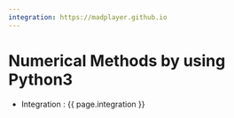 ```yaml
---
integration: https://madplayer.github.io
---
```

# Numerical Methods by using Python3

- Integration : {{ page.integration }}
